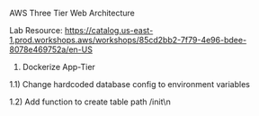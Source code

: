 AWS Three Tier Web Architecture

Lab Resource: https://catalog.us-east-1.prod.workshops.aws/workshops/85cd2bb2-7f79-4e96-bdee-8078e469752a/en-US

1) Dockerize App-Tier

1.1) Change hardcoded database config to environment variables
  
1.2) Add function to create table path /init\n
